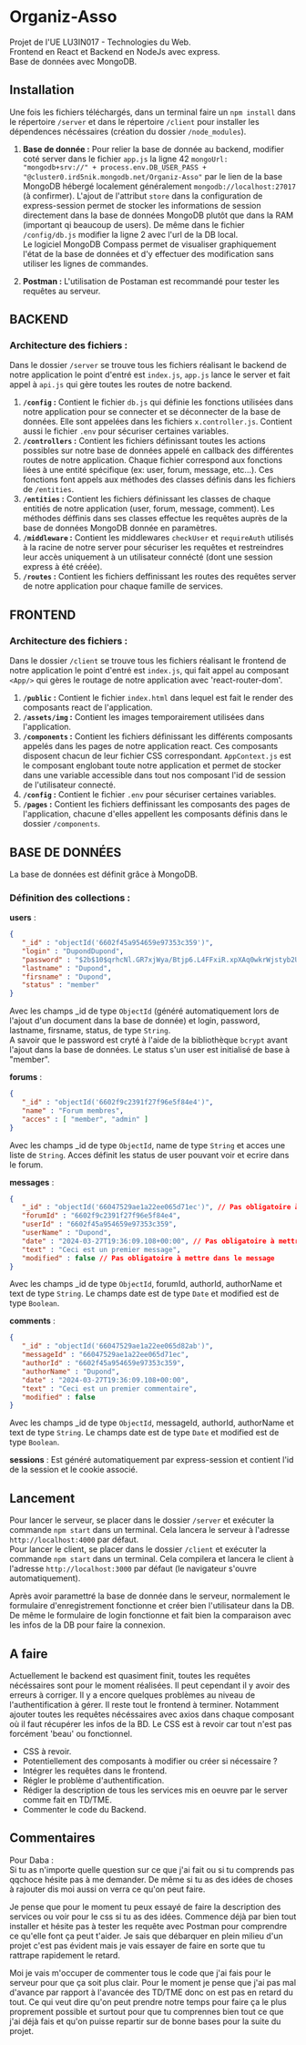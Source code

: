 # Organiz-Asso

Projet de l'UE LU3IN017 - Technologies du Web.  
Frontend en React et Backend en NodeJs avec express.  
Base de données avec MongoDB.

## Installation

Une fois les fichiers téléchargés, dans un terminal faire un `npm install` dans le répertoire `/server` et dans le répertoire `/client` pour installer les dépendences nécéssaires (création du dossier `/node_modules`).

1. **Base de donnée :** Pour relier la base de donnée au backend, modifier coté server dans le fichier `app.js` la ligne 42 `mongoUrl: "mongodb+srv://" + process.env.DB_USER_PASS + "@cluster0.ird5nik.mongodb.net/Organiz-Asso"` par le lien de la base MongoDB hébergé localement généralement `mongodb://localhost:27017` (à confirmer). L'ajout de l'attribut `store` dans la configuration de express-session permet de stocker les informations de session directement dans la base de données MongoDB plutôt que dans la RAM (important qi beaucoup de users). De même dans le fichier `/config/db.js` modifier la ligne 2 avec l'url de la DB local.  
Le logiciel MongoDB Compass permet de visualiser graphiquement l'état de la base de données et d'y effectuer des modification sans utiliser les lignes de commandes.
   
2.  **Postman :** L'utilisation de Postaman est recommandé pour tester les requêtes au serveur.


## BACKEND

### Architecture des fichiers :
Dans le dossier `/server` se trouve tous les fichiers réalisant le backend de notre application le point d'entré est `index.js`, `app.js` lance le server et fait appel à `api.js` qui gère toutes les routes de notre backend.
1. **`/config` :** Contient le fichier `db.js` qui définie les fonctions utilisées dans notre application pour se connecter et se déconnecter de la base de données. Elle sont appelées dans les fichiers `x.controller.js`. Contient aussi le fichier `.env` pour sécuriser certaines variables.
2. **`/controllers` :** Contient les fichiers définissant toutes les actions possibles sur notre base de données appelé en callback des différentes routes de notre application. Chaque fichier correspond aux fonctions liées à une entité spécifique (ex: user, forum, message, etc...). Ces fonctions font appels aux méthodes des classes définis dans les fichiers de `/entities`.
3. **`/entities` :** Contient les fichiers définissant les classes de chaque entitiés de notre application (user, forum, message, comment). Les méthodes déffinis dans ses classes effectue les requêtes auprès de la base de données MongoDB donnée en paramètres.
4. **`/middleware` :** Contient les middlewares `checkUser` et `requireAuth` utilisés à la racine de notre server pour sécuriser les requêtes et restreindres leur accès uniquement à un utilisateur connécté (dont une session express à été créée).
5. **`/routes` :** Contient les fichiers deffinissant les routes des requêtes server de notre application pour chaque famille de services.


## FRONTEND

### Architecture des fichiers :
Dans le dossier `/client` se trouve tous les fichiers réalisant le frontend de notre application le point d'entré est `index.js`, qui fait appel au composant `<App/>` qui gères le routage de notre application avec 'react-router-dom'.
1. **`/public` :** Contient le fichier `index.html` dans lequel est fait le render des composants react de l'application.
2. **`/assets/img` :** Contient les images temporairement utilisées dans l'application.
3. **`/components` :** Contient les fichiers définissant les différents composants appelés dans les pages de notre application react. Ces composants disposent chacun de leur fichier CSS correspondant. `AppContext.js` est le composant englobant toute notre application et permet de stocker dans une variable accessible dans tout nos composant l'id de session de l'utilisateur connecté. 
4. **`/config` :** Contient le fichier `.env` pour sécuriser certaines variables.
5. **`/pages` :** Contient les fichiers deffinissant les composants des pages de l'application, chacune d'elles appellent les composants définis dans le dossier `/components`.


## BASE DE DONNÉES
La base de données est définit grâce à MongoDB.

### Définition des collections :

**users** : 
```json
{
   "_id" : "objectId('6602f45a954659e97353c359')",
   "login" : "DupondDupond",
   "password" : "$2b$10$qrhcNl.GR7xjWya/Btjp6.L4FFxiR.xpXAq0wkrWjstyb2UtQLnp.",
   "lastname" : "Dupond",
   "firsname" : "Dupond",
   "status" : "member"
}
```
Avec les champs _id de type `ObjectId` (généré automatiquement lors de l'ajout d'un document dans la base de donnée) et login, password, lastname, firsname, status, de type `String`.  
A savoir que le password est cryté à l'aide de la bibliothèque `bcrypt` avant l'ajout dans la base de données.  Le status s'un user est initialisé de base à "member".

**forums** : 
```json
{
   "_id" : "objectId('6602f9c2391f27f96e5f84e4')",
   "name" : "Forum membres",
   "acces" : [ "member", "admin" ]
}
```
Avec les champs _id de type `ObjectId`, name de type `String` et acces une liste de `String`.  Acces définit les status de user pouvant voir et ecrire dans le forum.  

**messages** : 
```json
{
   "_id" : "objectId('66047529ae1a22ee065d71ec')", // Pas obligatoire à mettre dans le message
   "forumId" : "6602f9c2391f27f96e5f84e4",
   "userId" : "6602f45a954659e97353c359",
   "userName" : "Dupond", 
   "date" : "2024-03-27T19:36:09.108+00:00", // Pas obligatoire à mettre dans le message
   "text" : "Ceci est un premier message",
   "modified" : false // Pas obligatoire à mettre dans le message
}
```
Avec les champs _id de type `ObjectId`, forumId, authorId, authorName et text de type `String`. Le champs date est de type `Date` et modified est de type `Boolean`.  

**comments** : 
```json
{
   "_id" : "objectId('66047529ae1a22ee065d82ab')",
   "messageId" : "66047529ae1a22ee065d71ec",
   "authorId" : "6602f45a954659e97353c359",
   "authorName" : "Dupond",
   "date" : "2024-03-27T19:36:09.108+00:00",
   "text" : "Ceci est un premier commentaire",
   "modified" : false
}
```
Avec les champs _id de type `ObjectId`, messageId, authorId, authorName et text de type `String`. Le champs date est de type `Date` et modified est de type `Boolean`.    

**sessions** : Est généré automatiquement par express-session et contient l'id de la session et le cookie associé.  


## Lancement

Pour lancer le serveur, se placer dans le dossier `/server` et exécuter la commande `npm start` dans un terminal. Cela lancera le serveur à l'adresse `http://localhost:4000` par défaut.  
Pour lancer le client, se placer dans le dossier `/client` et exécuter la commande `npm start` dans un terminal. Cela compilera et lancera le client à l'adresse `http://localhost:3000` par défaut (le navigateur s'ouvre automatiquement).  

Après avoir paramettré la base de donnée dans le serveur, normalement le formulaire d'enregistrement fonctionne et créer bien l'utilisateur dans la DB. De même le formulaire de login fonctionne et fait bien la comparaison avec les infos de la DB pour faire la connexion.

## A faire
Actuellement le backend est quasiment finit, toutes les requêtes nécéssaires sont pour le moment réalisées. Il peut cependant il y avoir des erreurs à corriger. Il y a encore quelques problèmes au niveau de l'authentification à gérer.
Il reste tout le frontend à terminer. Notamment ajouter toutes les requêtes nécéssaires avec axios dans chaque composant où il faut récupérer les infos de la BD. Le CSS est à revoir car tout n'est pas forcément 'beau' ou fonctionnel.

- CSS à revoir.
- Potentiellement des composants à modifier ou créer si nécessaire ?
- Intégrer les requêtes dans le frontend.
- Régler le problème d'authentification.
- Rédiger la description de tous les services mis en oeuvre par le server comme fait en TD/TME.
- Commenter le code du Backend.

## Commentaires
Pour Daba :  
Si tu as n'importe quelle question sur ce que j'ai fait ou si tu comprends pas qqchoce hésite pas à me demander. De même si tu as des idées de choses à rajouter dis moi aussi on verra ce qu'on peut faire.  

Je pense que pour le moment tu peux essayé de faire la description des services ou voir pour le css si tu as des idées. Commence déjà par bien tout installer et hésite pas à tester les requête avec Postman pour comprendre ce qu'elle font ça peut t'aider. Je sais que débarquer en plein milieu d'un projet c'est pas évident mais je vais essayer de faire en sorte que tu rattrape rapidement le retard.    

Moi je vais m'occuper de commenter tous le code que j'ai fais pour le serveur pour que ça soit plus clair. Pour le moment je pense que j'ai pas mal d'avance par rapport à l'avancée des TD/TME donc on est pas en retard du tout. Ce qui veut dire qu'on peut prendre notre temps pour faire ça le plus proprement possible et surtout pour que tu comprennes bien tout ce que j'ai déjà fais et qu'on puisse repartir sur de bonne bases pour la suite du projet.
